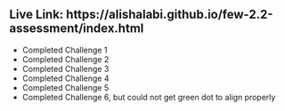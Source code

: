 <h2>Live Link: https://alishalabi.github.io/few-2.2-assessment/index.html</h2>

<ul>
  <li>Completed Challenge 1</li>
  <li>Completed Challenge 2</li>
  <li>Completed Challenge 3</li>
  <li>Completed Challenge 4</li>
  <li>Completed Challenge 5</li>
  <li>Completed Challenge 6, but could not get green dot to align properly</li>
</ul>
